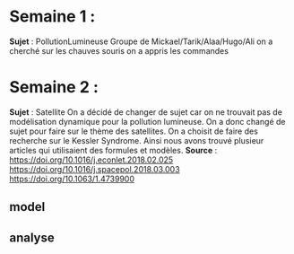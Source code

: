 # Semaine 1 : 
**Sujet** : PollutionLumineuse 
Groupe de Mickael/Tarik/Alaa/Hugo/Ali
on a cherché sur les chauves souris 
on a appris les commandes
# Semaine 2 : 
**Sujet** : Satellite
On a décidé de changer de sujet car on ne trouvait pas de modélisation dynamique pour la pollution lumineuse. On a donc changé de sujet pour faire sur le thème des satellites.
On a choisit de faire des recherche sur le Kessler Syndrome. Ainsi nous avons trouvé plusieur articles qui utilisaient des formules et modèles.
**Source** : https://doi.org/10.1016/j.econlet.2018.02.025 
  https://doi.org/10.1016/j.spacepol.2018.03.003
  https://doi.org/10.1063/1.4739900
## model 
## analyse
